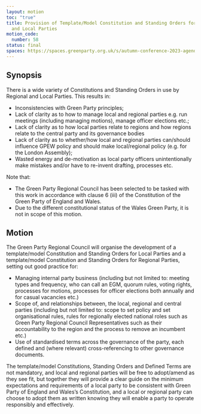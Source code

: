 ```yaml
---
layout: motion
toc: "true"
title: Provision of Template/Model Constitution and Standing Orders for Regional
  and Local Parties
motion_code:
  number: 58
status: final
spaces: https://spaces.greenparty.org.uk/s/autumn-conference-2023-agenda-forum/post/post/view?id=11176
---
```

## **Synopsis**

There is a wide variety of Constitutions and Standing Orders in use by Regional and Local Parties. This results in:

* Inconsistencies with Green Party principles;
* Lack of clarity as to how to manage local and regional parties e.g. run meetings (including managing motions), manage officer elections etc.;
* Lack of clarity as to how local parties relate to regions and how regions relate to the central party and its governance bodies
* Lack of clarity as to whether/how local and regional parties can/should influence GPEW policy and should make local/regional policy (e.g. for the London Assembly);
* Wasted energy and de-motivation as local party officers unintentionally make mistakes and/or have to re-invent drafting, processes etc.

Note that:

* The Green Party Regional Council has been selected to be tasked with this work in accordance with clause 6 (iii) of the Constitution of the Green Party of England and Wales.
* Due to the different constitutional status of the Wales Green Party, it is not in scope of this motion.

## **Motion**

The Green Party Regional Council will organise the development of a template/model Constitution and Standing Orders for Local Parties and a template/model Constitution and Standing Orders for Regional Parties, setting out good practice for:

* Managing internal party business (including but not limited to: meeting types and frequency, who can call an EGM, quorum rules, voting rights, processes for motions, processes for officer elections both annually and for casual vacancies etc.)
* Scope of, and relationships between, the local, regional and central parties (including but not limited to: scope to set policy and set organisational rules, rules for regionally elected national roles such as Green Party Regional Council Representatives such as their accountability to the region and the process to remove an incumbent etc.)
* Use of standardised terms across the governance of the party, each defined and (where relevant) cross-referencing to other governance documents.

The template/model Constitutions, Standing Orders and Defined Terms are not mandatory, and local and regional parties will be free to adopt/amend as they see fit, but together they will provide a clear guide on the minimum expectations and requirements of a local party to be consistent with Green Party of England and Wales’s Constitution, and a local or regional party can choose to adopt them as written knowing they will enable a party to operate responsibly and effectively.